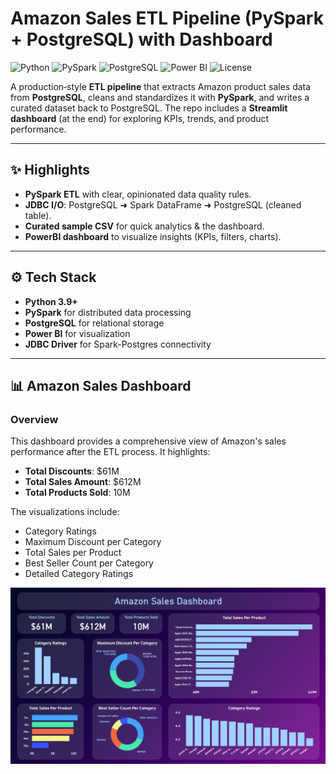 # Amazon Sales ETL Pipeline (PySpark + PostgreSQL) with Dashboard


![Python](https://img.shields.io/badge/Python-3.9%2B-blue.svg?style=for-the-badge&logo=python&logoColor=ffdd54)
![PySpark](https://img.shields.io/badge/PySpark-ETL-orange.svg?style=for-the-badge&logo=python&logoColor=ffdd54)
![PostgreSQL](https://img.shields.io/badge/PostgreSQL-DB-blue.svg?style=for-the-badge&logo=postgresql&logoColor=ffdd54)
![Power BI](https://img.shields.io/badge/Power%20BI-Dashboard-yellow.svg?style=for-the-badge&logo=powerbi&logoColor=ffdd54)
![License](https://img.shields.io/badge/License-MIT-green.svg?style=for-the-badge&logo=&logoColor=ffdd54)


A production‑style **ETL pipeline** that extracts Amazon product sales data from **PostgreSQL**, cleans and standardizes it with **PySpark**, and writes a curated dataset back to PostgreSQL. The repo includes a **Streamlit dashboard** (at the end) for exploring KPIs, trends, and product performance.

---

## ✨ Highlights

- **PySpark ETL** with clear, opinionated data quality rules.
- **JDBC I/O**: PostgreSQL ➜ Spark DataFrame ➜ PostgreSQL (cleaned table).
- **Curated sample CSV** for quick analytics & the dashboard.
- **PowerBI dashboard** to visualize insights (KPIs, filters, charts).

---

## ⚙️ Tech Stack
- **Python 3.9+**
- **PySpark** for distributed data processing
- **PostgreSQL** for relational storage
- **Power BI** for visualization
- **JDBC Driver** for Spark-Postgres connectivity

---

## 📊 Amazon Sales Dashboard

### Overview
This dashboard provides a comprehensive view of Amazon's sales performance after the ETL process. It highlights:

- **Total Discounts**: $61M  
- **Total Sales Amount**: $612M  
- **Total Products Sold**: 10M  

The visualizations include:
- Category Ratings
- Maximum Discount per Category
- Total Sales per Product
- Best Seller Count per Category
- Detailed Category Ratings

![Dashboard_picture](Dashboard_picture.png)
